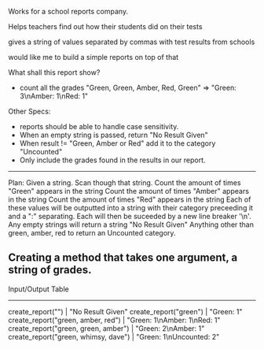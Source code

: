 Works for a school reports company.

Helps teachers find out how their students did on their tests

gives a string of values separated by commas with test results from schools

would like me to build a simple reports on top of that

What shall this report show?
- count all the grades
"Green, Green, Amber, Red, Green" => "Green: 3\nAmber: 1\nRed: 1"

Other Specs:
- reports should be able to handle case sensitivity.
- When an empty string is passed, return "No Result Given"
- When result != "Green, Amber or Red" add it to the category "Uncounted"
- Only include the grades found in the results in our report.
--------------------------------------------------------
Plan:
Given a string.
Scan though that string.
Count the amount of times "Green" appears in the string
Count the amount of times "Amber" appears in the string
Count the amount of times "Red" appears in the string
Each of these values will be outputted into a string with their category preceeding it and a ":" separating. Each
will then be suceeded by a new line breaker '\n'.
Any empty strings will return a string "No Result Given"
Anything other than green, amber, red to return an Uncounted category.

Creating a method that takes one argument, a string of grades.
----------------------

Input/Output Table

------------------------------------
create_report("") | "No Result Given"
create_report("green") | "Green: 1"
create_report("green, amber, red") | "Green: 1\nAmber: 1\nRed: 1"
create_report("green, green, amber") | "Green: 2\nAmber: 1"
create_report("green, whimsy, dave") | "Green: 1\nUncounted: 2"